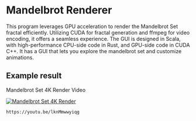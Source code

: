 # Mandelbrot Renderer

This program leverages GPU acceleration to render the Mandelbrot Set fractal efficiently. Utilizing CUDA for fractal generation and ffmpeg for video encoding, it offers a seamless experience. The GUI is designed in Scala, with high-performance CPU-side code in Rust, and GPU-side code in CUDA C++. It has a GUI that lets you explore the mandelbrot set and customize animations.

## Example result
Mandelbrot Set 4K Render Video

[![Mandelbrot Set 4K Render](http://img.youtube.com/vi/lknMmwwyiqg/0.jpg)](http://www.youtube.com/watch?v=lknMmwwyiqg "Mandelbrot Set 4K Render")
```
https://youtu.be/lknMmwwyiqg
```
